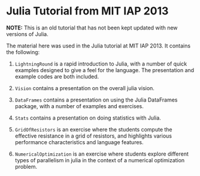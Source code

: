 Julia Tutorial from MIT IAP 2013
================================

**NOTE:** This is an old tutorial that has not been kept updated with new versions of Julia.

The material here was used in the Julia tutorial at MIT IAP 2013. It contains the following:

1. `LightningRound` is a rapid introduction to Julia, with a number of quick examples designed to give a feel for the language. The presentation and example codes are both included.

2. `Vision` contains a presentation on the overall julia vision.

3. `DataFrames` contains a presentation on using the Julia DataFrames package, with a number of examples and exercises.

4. `Stats` contains a presentation on doing statistics with Julia.

5. `GridOfResistors` is an exercise where the students compute the effective resistance in a grid of resistors, and highlights various performance characteristics and language features.

6. `NumericalOptimization` is an exercise where students explore different types of parallelism in julia in the context of a numerical optimization problem.
